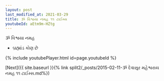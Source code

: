```yaml
---
layout: post
last_modified_at: 2021-03-29
title: ૐ વિશ્વયા નમહ ૧૧ ટાઈમ્સ
youtubeId: aEtm9m-HZtg
---
```

 
 
 ૐ વિશ્વયા નમહ  
 
 -  બ્રહ્માંડ કોણ છે 
 
  
 
  
 
 
 
 
 
 


{% include youtubePlayer.html id=page.youtubeId %}
 
[Next]({{ site.baseurl }}{% link  split2/_posts/2015-02-11-ૐ દેવાસુર મહેશ્વરાય નમહ ૧૧ ટાઈમ્સ.md%})
 
